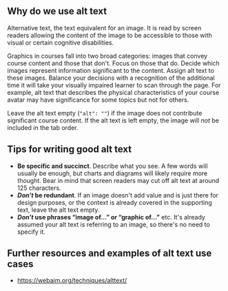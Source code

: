 ## Why do we use alt text
Alternative text, the text equivalent for an image. It is read by screen readers allowing the content of the image to be accessible to those with visual or certain cognitive disabilities. 

Graphics in courses fall into two broad categories: images that convey course content and those that don't. Focus on those that do. Decide which images represent information significant to the content. Assign alt text to these images. Balance your decisions with a recognition of the additional time it will take your visually impaired learner to scan through the page. For example, alt text that describes the physical characteristics of your course avatar may have significance for some topics but not for others.

Leave the alt text empty (`"alt": ""`) if the image does not contribute significant course content. If the alt text is left empty, the image will *not* be included in the tab order.

## Tips for writing good alt text
+ **Be specific and succinct**. Describe what you see. A few words will usually be enough, but charts and diagrams will likely require more thought. Bear in mind that screen readers may cut off alt text at around 125 characters.
+ ***Don’t* be redundant**. If an image doesn't add value and is just there for design purposes, or the context is already covered in the supporting text, leave the alt text empty.
+ ***Don’t* use phrases “image of…” or “graphic of…”** etc. It's already assumed your alt text is referring to an image, so there's no need to specify it.

## Further resources and examples of alt text use cases
+ https://webaim.org/techniques/alttext/